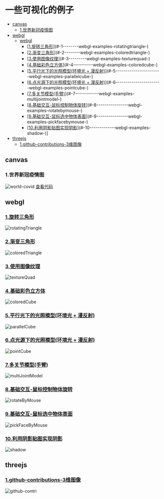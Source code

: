 # 一些可视化的例子

- [canvas](#canvas)
  * [1.世界新冠疫情图](#1.世界新冠疫情图)
- [webgl](#webgl)
  * [webgl](#webgl)
    + [[1.旋转三角形](./webgl/examples/rotatingTriangle)](#-1--------webgl-examples-rotatingtriangle-)
    + [[2.渐变三角形](./webgl/examples/coloredTriangle)](#-2--------webgl-examples-coloredtriangle-)
    + [[3.使用图像纹理](./webgl/examples/textureQuad)](#-3---------webgl-examples-texturequad-)
    + [[4.基础彩色立方体](./webgl/examples/coloredCube)](#-4----------webgl-examples-coloredcube-)
    + [[5.平行光下的光照模型(环境光 + 漫反射)](./webgl/examples/parallelCube)](#-5-----------------------webgl-examples-parallelcube-)
    + [[6.点光源下的光照模型(环境光 + 漫反射)](./webgl/examples/pointCube)](#-6-----------------------webgl-examples-pointcube-)
    + [[7.多关节模型(手臂)](./webgl/examples/multiJointModel)](#-7------------webgl-examples-multijointmodel-)
    + [[8.基础交互-鼠标控制物体旋转](./webgl/examples/rotateByMouse)](#-8----------------webgl-examples-rotatebymouse-)
    + [[9.基础交互-鼠标选中物体表面](./webgl/examples/pickFaceByMouse)](#-9----------------webgl-examples-pickfacebymouse-)
    + [[10.利用阴影贴图实现阴影](./webgl/examples/shadow)](#-10-------------webgl-examples-shadow-)]
- [threejs](#threejs)
  * [1.github-contributions-3维图像](###[1.github-contributions-3维图像])


## canvas
### 1.世界新冠疫情图
![world-covid](./assets/world-covid.gif)
[查看代码](./canvas2d/covid)

## webgl

### [1.旋转三角形](./webgl/examples/rotatingTriangle)
![rotatingTriangle](./assets/rotatingTriangle.gif)

### [2.渐变三角形](./webgl/examples/coloredTriangle)
![coloredTriangle](./assets/coloredTriangle.png)

### [3.使用图像纹理](./webgl/examples/textureQuad)
![textureQuad](./assets/textureQuad.png)

### [4.基础彩色立方体](./webgl/examples/coloredCube)
![coloredCube](./assets/coloredCube.png)

### [5.平行光下的光照模型(环境光 + 漫反射)](./webgl/examples/parallelCube)
![parallelCube](./assets/parallelCube.gif)

### [6.点光源下的光照模型(环境光 + 漫反射)](./webgl/examples/pointCube)
![pointCube](./assets/pointCube.gif)

### [7.多关节模型(手臂)](./webgl/examples/multiJointModel)
![multiJointModel](./assets/multiJointModel.gif)

### [8.基础交互-鼠标控制物体旋转](./webgl/examples/rotateByMouse)
![rotateByMouse](./assets/rotateByMouse.gif)

### [9.基础交互-鼠标选中物体表面](./webgl/examples/pickFaceByMouse)
![pickFaceByMouse](./assets/pickFaceByMouse.gif)

### [10.利用阴影贴图实现阴影](./webgl/examples/shadow)
![shadow](./assets/shadow.gif)

## threejs

### [1.github-contributions-3维图像](./threejs/githubContribution)
![github-contri](./assets/github-contri.gif)

